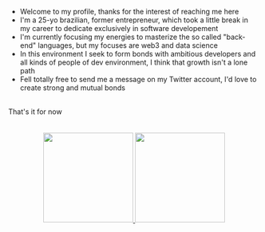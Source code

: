 - Welcome to my profile, thanks for the interest of reaching me here
- I'm a 25-yo brazilian, former entrepreneur, which took a little break in my career to dedicate exclusively in software developement
- I'm currently focusing my energies to masterize the so called "back-end" languages, but my focuses are web3 and data science
- In this environment I seek to form bonds with ambitious developers and all kinds of people of dev environment, I think that growth isn't a lone path
- Fell totally free to send me a message on my Twitter account, I'd love to create strong and mutual bonds
<br>
That's it for now
<br>
<br>
<br>
<div align="center">
  <a href="https://github.com/gg-OS">
  <img height="180em" src="https://github-readme-stats.vercel.app/api?username=gg-OS&show_icons=true&theme=dracula&include_all_commits=true&count_private=true"/>
  <img height="180em" src="https://github-readme-stats.vercel.app/api/top-langs/?username=gg-OS&layout=compact&langs_count=7&theme=light"/>
</div>
